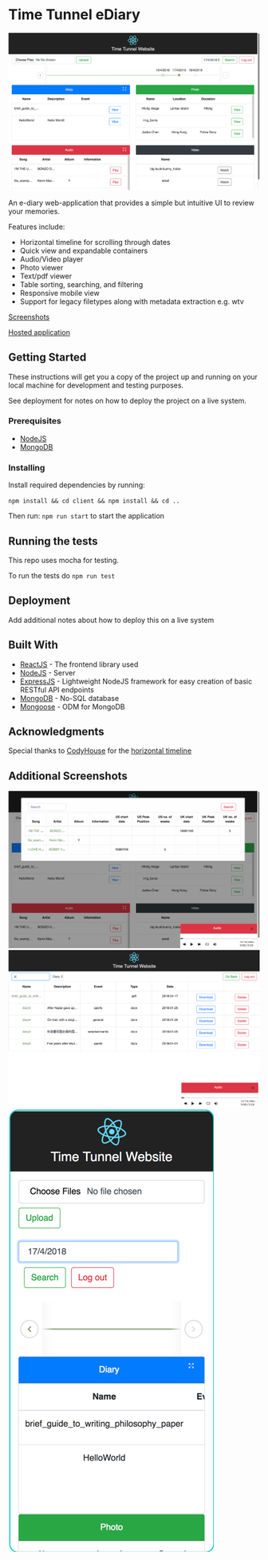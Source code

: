 # Time Tunnel eDiary
![Main page layout](images/main.png)

An e-diary web-application that provides a simple but intuitive UI to review your memories. 

Features include:
* Horizontal timeline for scrolling through dates
* Quick view and expandable containers
* Audio/Video player
* Photo viewer
* Text/pdf viewer
* Table sorting, searching, and filtering
* Responsive mobile view
* Support for legacy filetypes along with metadata extraction e.g. wtv 

[Screenshots](https://angel.co/projects/770883-time-tunnel-website)

[Hosted application](http://time-tunnel.herokuapp.com/)    

## Getting Started

These instructions will get you a copy of the project up and running on your local machine for development and testing purposes. 

See deployment for notes on how to deploy the project on a live system.

### Prerequisites

* [NodeJS](https://nodejs.org/en/)
* [MongoDB](https://www.mongodb.com/download-center/enterprise)

### Installing

Install required dependencies by running:

`npm install && cd client && npm install && cd ..`

Then run: `npm run start` to start the application

## Running the tests

This repo uses mocha for testing.

To run the tests do `npm run test`

## Deployment

Add additional notes about how to deploy this on a live system

## Built With

* [ReactJS](https://reactjs.org/) - The frontend library used
* [NodeJS](https://nodejs.org/en/) - Server
* [ExpressJS](https://expressjs.com/) - Lightweight NodeJS framework for easy creation of basic RESTful API endpoints
* [MongoDB](https://www.mongodb.com/) - No-SQL database
* [Mongoose](https://mongoosejs.com/) - ODM for MongoDB

## Acknowledgments

Special thanks to [CodyHouse](https://codyhouse.co/) for the [horizontal timeline](https://codyhouse.co/gem/horizontal-timeline)  


## Additional Screenshots
![Audio view](images/audio-view.png)
![File search view](images/file-search.png)
![Responsive layout](images/responsive.png)
